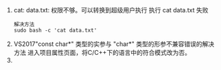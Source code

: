1. cat: data.txt: 权限不够。可以转换到超级用户执行
   执行 cat data.txt 失败
   ```
   解决方法
   sudo bash -c 'cat data.txt'
   ```
2. VS2017"const char*" 类型的实参与 "char*" 类型的形参不兼容错误的解决方法
   进入项目属性页面，将C/C++下的语言中的符合模式改为否。
3. 
